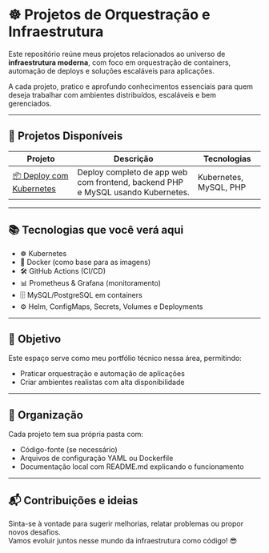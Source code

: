 # ☸️ Projetos de Orquestração e Infraestrutura

Este repositório reúne meus projetos relacionados ao universo de **infraestrutura moderna**, com foco em orquestração de containers, automação de deploys e soluções escaláveis para aplicações.

A cada projeto, pratico e aprofundo conhecimentos essenciais para quem deseja trabalhar com ambientes distribuídos, escaláveis e bem gerenciados.

---

## 🧩 Projetos Disponíveis

| Projeto | Descrição | Tecnologias |
|--------|-----------|-------------|
| [📦 Deploy com Kubernetes](./k8s/) | Deploy completo de app web com frontend, backend PHP e MySQL usando Kubernetes. | Kubernetes, MySQL, PHP |

---

## 📚 Tecnologias que você verá aqui

- ☸️ Kubernetes
- 🐳 Docker (como base para as imagens)
- 🛠️ GitHub Actions (CI/CD)
- 📊 Prometheus & Grafana (monitoramento)
- 🗄️ MySQL/PostgreSQL em containers
- ⚙️ Helm, ConfigMaps, Secrets, Volumes e Deployments

---

## 🎯 Objetivo

Este espaço serve como meu portfólio técnico nessa área, permitindo:

- Praticar orquestração e automação de aplicações
- Criar ambientes realistas com alta disponibilidade

---

## 📌 Organização

Cada projeto tem sua própria pasta com:

- Código-fonte (se necessário)
- Arquivos de configuração YAML ou Dockerfile
- Documentação local com README.md explicando o funcionamento

---

## 📬 Contribuições e ideias

Sinta-se à vontade para sugerir melhorias, relatar problemas ou propor novos desafios.  
Vamos evoluir juntos nesse mundo da infraestrutura como código! 😎

